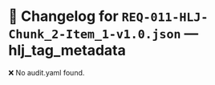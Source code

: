 # 📝 Changelog for `REQ-011-HLJ-Chunk_2-Item_1-v1.0.json` — **hlj_tag_metadata**

❌ No audit.yaml found.
